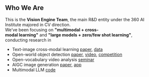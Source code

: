 ## Who We Are

This is the **Vision Engine Team**, the main R&D entity under the 360 AI Institute majored in CV direction.    
We’ve been focusing on **"multimodal + cross-modal learning"** and **"large models + zero/few shot learning"**,    
conducting research in
* Text-image cross-modal learning [paper](https://arxiv.org/abs/2205.03860), [data](https://zero.so.com)
* Open-world object detection [paper](https://arxiv.org/abs/2309.00227), [video](https://www.youtube.com/watch?v=NAZNb3gK1oU), [competition](https://360cvgroup.github.io/OVD_Contest/)
* Open-vocabulary video analysis [seminar](https://mp.weixin.qq.com/s/79KAsXRUjWSL6cHVXGuuQg)
* AIGC image generation [paper](https://arxiv.org/abs/2309.00952), [app](https://aigc.360.com/)
* Multimodal LLM [code](https://github.com/360CVGroup/SEEChat)



